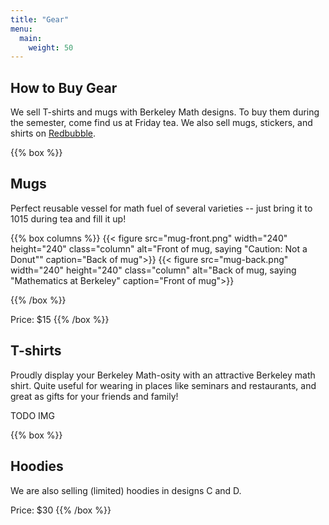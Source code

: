 ```yaml
---
title: "Gear"
menu:
  main:
    weight: 50
---
```


## How to Buy Gear

We sell T-shirts and mugs with Berkeley Math designs. To buy them during the semester, come find us at Friday tea. We also sell mugs, stickers, and shirts on [Redbubble](https://www.redbubble.com/people/MGSA/shop).

{{% box %}}
## Mugs

Perfect reusable vessel for math fuel of several varieties -- just bring it to 1015 during tea and fill it up!

{{% box columns %}}
{{< figure src="mug-front.png" width="240" height="240" class="column" alt="Front of mug, saying \"Caution: Not a Donut\"" caption="Back of mug">}}
{{< figure src="mug-back.png" width="240" height="240" class="column" alt="Back of mug, saying \"Mathematics at Berkeley" caption="Front of mug">}}

{{% /box %}}

Price: $15
{{% /box %}}

## T-shirts

Proudly display your Berkeley Math-osity with an attractive Berkeley math shirt. Quite useful for wearing in places like seminars and restaurants, and great as gifts for your friends and family!

TODO IMG

{{% box %}}
## Hoodies

We are also selling (limited) hoodies in designs C and D.

Price: $30
{{% /box %}}